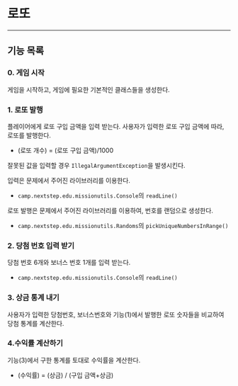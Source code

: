# 로또

* * *

## 기능 목록
### 0. 게임 시작
게임을 시작하고, 게임에 필요한 기본적인 클래스들을 생성한다.

### 1. 로또 발행
플레이어에게 로또 구입 금액을 입력 받는다.
사용자가 입력한 로또 구입 금액에 따라, 로또를 발행한다.
- (로또 개수) = (로또 구입 금액)/1000

잘못된 값을 입력할 경우 `IllegalArgumentException`을 발생시킨다.

입력은 문제에서 주어진 라이브러리를 이용한다.
- `camp.nextstep.edu.missionutils.Console`의 `readLine()`

로또 발행은 문제에서 주어진 라이브러리를 이용하여, 번호를 랜덤으로 생성한다.
- `camp.nextstep.edu.missionutils.Randoms`의 `pickUniqueNumbersInRange()`

### 2. 당첨 번호 입력 받기
당첨 번호 6개와 보너스 번호 1개를 입력 받는다.
- `camp.nextstep.edu.missionutils.Console`의 `readLine()`

### 3. 상금 통계 내기
사용자가 입력한 당첨번호, 보너스번호와 기능(1)에서 발행한 로또 숫자들을 비교하여 당첨 통계를 계산한다.

### 4.수익률 계산하기
기능(3)에서 구한 통계를 토대로 수익률을 계산한다.
- (수익률) = (상금) / (구입 금액+상금)